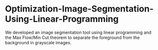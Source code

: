 # Optimization-Image-Segmentation-Using-Linear-Programming
We developed an image segmentation tool using linear programming and the Max Flow/Min Cut theorem to separate the foreground from the background in grayscale images.
